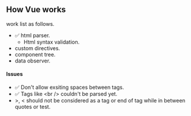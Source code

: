 ## How Vue works

work list as follows.

- ✅ html parser.
  - Html syntax validation.
- custom directives.
- component tree.
- data observer.

#### Issues
- ✅ Don't allow exsiting spaces between tags.
- ✅ Tags like \<br /> couldn't be parsed yet.
- \>, < should not be considered as a tag or end of tag while in between quotes or test.
